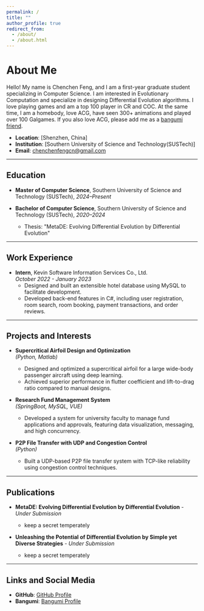 ```yaml
---
permalink: /
title: ""
author_profile: true
redirect_from:
  - /about/
  - /about.html
---
```


# About Me

Hello! My name is Chenchen Feng, and I am a first-year graduate student specializing in Computer Science. I am interested in Evolutionary Computation and specialize in designing Differential Evolution algorithms. I love playing games and am a top 100 player in CR and COC. At the same time, I am a homebody, love ACG, have seen 300+ animations and played over 100 Galgames. If you also love ACG, please add me as a [bangumi friend](https://bangumi.tv/user/846860).

- **Location**: [Shenzhen, China]
- **Institution**: [Southern University of Science and Technology(SUSTech)]
- **Email**: [chenchenfengcn@gmail.com](mailto:your.email@example.com)

---

## Education

- **Master of Computer Science**, Southern University of Science and Technology (SUSTech), _2024–Present_


- **Bachelor of Computer Science**, Southern University of Science and Technology (SUSTech), _2020–2024_
  - Thesis: "MetaDE: Evolving Differential Evolution by Differential Evolution"


---

## Work Experience

- **Intern**, Kevin Software Information Services Co., Ltd.  
  _October 2022 - January 2023_
  - Designed and built an extensible hotel database using MySQL to facilitate development.
  - Developed back-end features in C#, including user registration, room search, room booking, payment transactions, and order reviews.


---

## Projects and Interests

- **Supercritical Airfoil Design and Optimization**  
  _(Python, Matlab)_
  - Designed and optimized a supercritical airfoil for a large wide-body passenger aircraft using deep learning.
  - Achieved superior performance in flutter coefficient and lift-to-drag ratio compared to manual designs.

- **Research Fund Management System**  
  _(SpringBoot, MySQL, VUE)_
  - Developed a system for university faculty to manage fund applications and approvals, featuring data visualization, messaging, and high concurrency.

- **P2P File Transfer with UDP and Congestion Control**  
  _(Python)_
  - Built a UDP-based P2P file transfer system with TCP-like reliability using congestion control techniques.


---

## Publications

- **MetaDE: Evolving Differential Evolution by Differential Evolution** - _Under Submission_
  - keep a secret temperately

- **Unleashing the Potential of Differential Evolution by Simple yet Diverse Strategies** - _Under Submission_
  - keep a secret temperately


---

## Links and Social Media

- **GitHub**: [GitHub Profile](https://github.com/starquakee)
- **Bangumi**: [Bangumi Profile](https://bangumi.tv/user/846860)